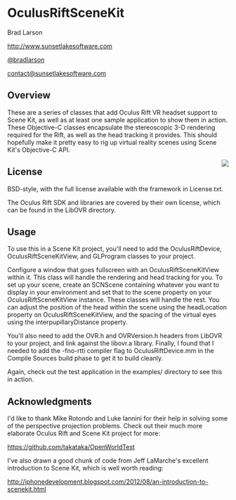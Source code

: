 OculusRiftSceneKit
==================

Brad Larson

http://www.sunsetlakesoftware.com

[@bradlarson](http://twitter.com/bradlarson)

contact@sunsetlakesoftware.com

## Overview ##

These are a series of classes that add Oculus Rift VR headset support to Scene Kit, as well as at least one sample application to show them in action. These Objective-C classes encapsulate the stereoscopic 3-D rendering required for the Rift, as well as the head tracking it provides. This should hopefully make it pretty easy to rig up virtual reality scenes using Scene Kit's Objective-C API.

<div style="float: right"><img src="http://sunsetlakesoftware.com/sites/default/files/SceneKitOCVR.jpg" /></div>

## License ##

BSD-style, with the full license available with the framework in License.txt.

The Oculus Rift SDK and libraries are covered by their own license, which can be found in the LibOVR directory.

## Usage ##

To use this in a Scene Kit project, you'll need to add the OculusRiftDevice, OculusRiftSceneKitView, and GLProgram classes to your project. 

Configure a window that goes fullscreen with an OculusRiftSceneKitView within it. This class will handle the rendering and head tracking for you. To set up your scene, create an SCNScene containing whatever you want to display in your environment and set that to the scene property on your OculusRiftSceneKitView instance. These classes will handle the rest. You can adjust the position of the head within the scene using the headLocation property on OculusRiftSceneKitView, and the spacing of the virtual eyes using the interpupillaryDistance property.

You'll also need to add the OVR.h and OVRVersion.h headers from LibOVR to your project, and link against the libovr.a library. Finally, I found that I needed to add the -fno-rtti compiler flag to OculusRiftDevice.mm in the Compile Sources build phase to get it to build cleanly.

Again, check out the test application in the examples/ directory to see this in action.

## Acknowledgments ##

I'd like to thank Mike Rotondo and Luke Iannini for their help in solving some of the perspective projection problems. Check out their much more elaborate Oculus Rift and Scene Kit project for more: 

https://github.com/takataka/OpenWorldTest

I've also drawn a good chunk of code from Jeff LaMarche's excellent introduction to Scene Kit, which is well worth reading:

http://iphonedevelopment.blogspot.com/2012/08/an-introduction-to-scenekit.html